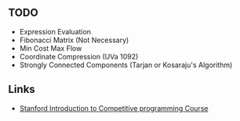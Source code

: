 ## TODO

* Expression Evaluation
* Fibonacci Matrix (Not Necessary)
* Min Cost Max Flow
* Coordinate Compression (UVa 1092)
* Strongly Connected Components (Tarjan or Kosaraju's Algorithm)

## Links

* [Stanford Introduction to Competitive programming Course](http://web.stanford.edu/class/cs97si/)